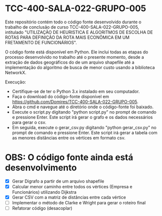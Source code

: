 # TCC-400-SALA-022-GRUPO-005
Este repositório contém todo o código fonte desenvolvido durante o trabalho de conclusão de curso TCC-400-SALA-022-GRUPO-005, intitulado "UTILIZAÇÃO DE HEURISTICA E ALGORITMOS DE ESCOLHA DE ROTAS PARA DEFINIÇÃO DA ROTA MAIS ECONÔMICA EM UM FRETAMENTO DE FUNCIONÁRIOS".

O código fonte está disponível em Python. Ele inclui todas as etapas do processo desenvolvido no trabalho até o presente momento, desde a extração de dados geográficos do de um arquivo shapefile até a implementação do algoritmo de busca de menor custo usando a biblioteca NetworkX.

Execução:
- Certifique-se de ter o Python 3.x instalado em seu computador.
- Faça o download do código-fonte disponível em https://github.com/Domires/TCC-400-SALA-022-GRUPO-005.
- Abra o cmd e navegue até o diretório onde o código-fonte foi baixado.
- Execute o script.py digitando "python script.py" no prompt de comando e pressione Enter. Este script irá gerar o grafo e os dados necessários para gerar o csv.
- Em seguida, execute o gerar_csv.py digitando "python gerar_csv.py" no prompt de comando e pressione Enter. Este script irá gerar a tabela com as menores distâncias entre os vértices em formato csv.

# OBS: O código fonte ainda está desenvolvimento
- [x] Gerar Digrafo a partir de um arquivo shapefile
- [x] Calcular menor caminho entre todos os vértices (Empresa e Funcionários) utilizando Dijkstra
- [x] Gerar CSV com a matriz de distâncias entre cada vértice
- [ ] Implementar o método de Clarke e Wright para gerar o roteiro final
- [ ] Refatorar código (desacoplar)
